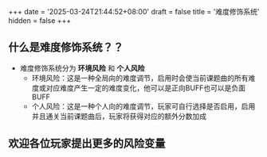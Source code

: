 +++
date = '2025-03-24T21:44:52+08:00'
draft = false
title = '难度修饰系统'
hidden = false
+++
## 什么是难度修饰系统？？
- 难度修饰系统分为 **环境风险** 和 **个人风险**
    - 环境风险：这是一种全局向的难度调节，启用时会使当前课题曲的所有难度或对应难度产生一定的难度变化，他可以是正向BUFF也可以是负面BUFF
    - 个人风险：这是一种个人向的难度调节，玩家可自行选择是否启用，启用并且通关当前课题曲后，玩家将获得对应的额外分数加成
## 欢迎各位玩家提出更多的风险变量